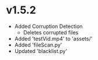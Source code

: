 # v1.5.2
- Added Corruption Detection
  - Deletes corrupted files
- Added 'testVid.mp4' to 'assets/'
- Added 'fileScan.py'
- Updated 'blacklist.py'